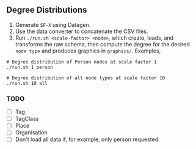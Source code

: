 ## Degree Distributions

1. Generate `SF-X` using Datagen.
2. Use the data converter to concatenate the CSV files.
3. Run `./run.sh <scale-factor> <node>`, which create, loads, and transforms the raw schema, then compute the degree for the desired `node type` and produces graphics in `graphics/`. Examples,
```
# Degree distribution of Person nodes at scale factor 1
./run.sh 1 person

# Degree distribution of all node types at scale factor 10
./run.sh 10 all
```

### TODO
- [ ] Tag 
- [ ] TagClass
- [ ] Place
- [ ] Organisation 
- [ ] Don't load all data if, for example, only person requested
